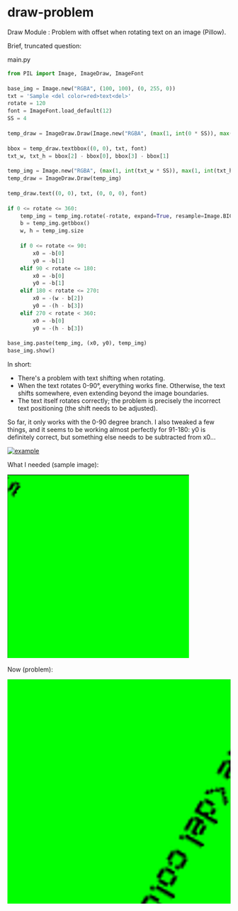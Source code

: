 # draw-problem
Draw Module : Problem with offset when rotating text on an image (Pillow). 

Brief, truncated question:

main.py
```py
from PIL import Image, ImageDraw, ImageFont

base_img = Image.new("RGBA", (100, 100), (0, 255, 0))
txt = 'Sample <del color=red>text<del>'
rotate = 120
font = ImageFont.load_default(12)
SS = 4

temp_draw = ImageDraw.Draw(Image.new("RGBA", (max(1, int(0 * SS)), max(1, int(0 * SS))),(0, 0, 0, 0)))

bbox = temp_draw.textbbox((0, 0), txt, font)
txt_w, txt_h = bbox[2] - bbox[0], bbox[3] - bbox[1]

temp_img = Image.new("RGBA", (max(1, int(txt_w * SS)), max(1, int(txt_h * SS))), (0, 0, 0, 0))
temp_draw = ImageDraw.Draw(temp_img)

temp_draw.text((0, 0), txt, (0, 0, 0), font)

if 0 <= rotate <= 360:
    temp_img = temp_img.rotate(-rotate, expand=True, resample=Image.BICUBIC)
    b = temp_img.getbbox()
    w, h = temp_img.size

    if 0 <= rotate <= 90:
        x0 = -b[0]
        y0 = -b[1]
    elif 90 < rotate <= 180:
        x0 = -b[0]
        y0 = -b[1]
    elif 180 < rotate <= 270:
        x0 = -(w - b[2])
        y0 = -(h - b[3])
    elif 270 < rotate < 360:
        x0 = -b[0]
        y0 = -(h - b[3])

base_img.paste(temp_img, (x0, y0), temp_img)
base_img.show()
```

In short:
- There's a problem with text shifting when rotating.
- When the text rotates 0-90°, everything works fine. Otherwise, the text shifts somewhere, even extending beyond the image boundaries.
- The text itself rotates correctly; the problem is precisely the incorrect text positioning (the shift needs to be adjusted).

So far, it only works with the 0-90 degree branch. I also tweaked a few things, and it seems to be working almost perfectly for 91-180: y0 is definitely correct, but something else needs to be subtracted from x0...

[![example][1]][1]

[1]: https://i.sstatic.net/LhEviYod.webp



What I needed (sample image):

![needed](/exm/needed.png)


Now (problem):

![now](/exm/now.png)

